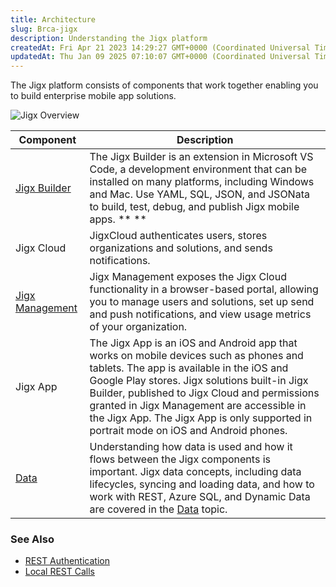 ```yaml
---
title: Architecture
slug: Brca-jigx
description: Understanding the Jigx platform 
createdAt: Fri Apr 21 2023 14:29:27 GMT+0000 (Coordinated Universal Time)
updatedAt: Thu Jan 09 2025 07:10:07 GMT+0000 (Coordinated Universal Time)
---
```


The Jigx platform consists of components that work together enabling you to build enterprise mobile app solutions.&#x20;

![Jigx Overview](https://archbee-image-uploads.s3.amazonaws.com/x7vdIDH6-ScTprfmi2XXX/3rJSBLdbOOKqiFIX8diTO_jigxoverview.png "Jigx Overview")

| Component                                                                    | Description                                                                                                                                                                                                                                                                                                                                                                  |
| ---------------------------------------------------------------------------- | ---------------------------------------------------------------------------------------------------------------------------------------------------------------------------------------------------------------------------------------------------------------------------------------------------------------------------------------------------------------------------- |
| [Jigx Builder](<./../Building Apps with Jigx/Jigx Builder _code editor_.md>) | The Jigx Builder is an extension in Microsoft VS Code, a development environment that can be installed on many platforms, including Windows and Mac. Use YAML, SQL, JSON, and JSONata to build, test, debug, and publish Jigx mobile apps.  **  **                                                                                                                           |
| Jigx Cloud                                                                   | JigxCloud authenticates users, stores organizations and solutions, and sends notifications.                                                                                                                                                                                                                                                                                  |
| [Jigx Management](<./../Administration/Management Overview.md>)              | Jigx Management exposes the Jigx Cloud functionality in a browser-based portal, allowing you to manage users and solutions, set up send and push notifications, and view usage metrics of your organization.                                                                                                                                                                 |
| Jigx App                                                                     | The Jigx App is an iOS and Android app that works on mobile devices such as phones and tablets. The app is available in the iOS and Google Play stores. Jigx solutions built-in Jigx Builder, published to Jigx Cloud and permissions granted in Jigx Management are accessible in the Jigx App. The Jigx App is only supported in portrait mode on iOS and Android phones.  |
| [Data](<./../Building Apps with Jigx/Data.md>)                               | Understanding how data is used and how it flows between the Jigx components is important. Jigx data concepts, including data lifecycles, syncing and loading data, and how to work with REST, Azure SQL, and Dynamic Data are covered in the [Data](<./../Building Apps with Jigx/Data.md>) topic.                                                                           |

### See Also

- [REST Authentication](<./../Building Apps with Jigx/Data/Data Providers/REST/REST Authentication.md>)
- [Local REST Calls](<./../Building Apps with Jigx/Data/Data Providers/REST/Local REST Calls.md>)

